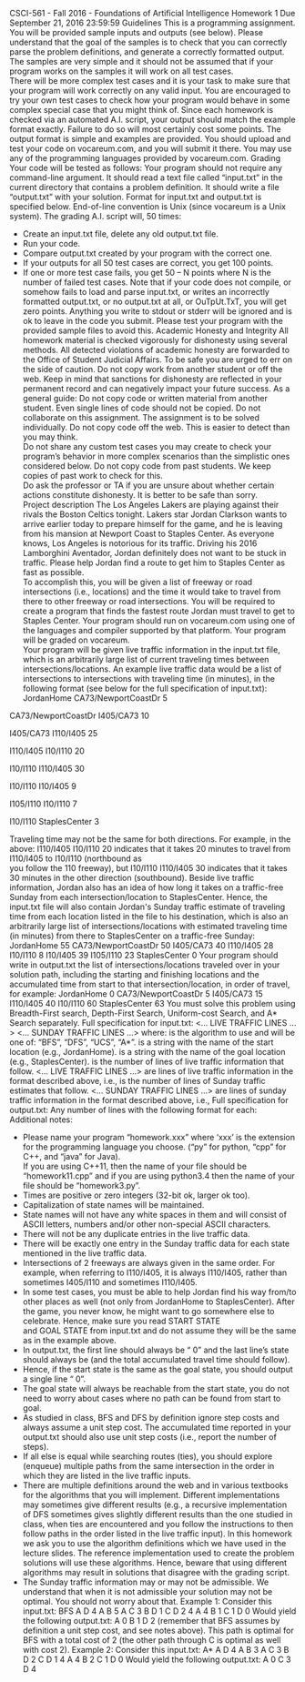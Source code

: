 CSCI-561	- Fall	2016	- Foundations	of	Artificial	Intelligence
Homework	1
Due	September	21,	2016	23:59:59
Guidelines
This	is	a	programming	assignment.	You	will	be	provided	sample	inputs	and	outputs	(see	below).	
Please	 understand	 that	 the	 goal	 of	 the	 samples	 is	 to	 check	 that	 you	 can	 correctly	 parse	 the	problem	definitions,	and	generate	a	correctly	formatted	output.	The	samples	are	very	simple	and	it	should	not	be	assumed	that	if	your	program	works	on	the	samples	it	will	work	on	all	test	cases.	
There	will	be	more	complex	test	cases	and	it	is	your	task	to	make	sure	that	your	program	will	work	correctly	on	any	valid	input.	You	are	encouraged	to	try	your	own	test	cases	to	check	how	your	program	would	behave	in	some	complex	special	case that	you	might	think	of.	Since	each homework	 is	 checked	 via	 an	 automated	 A.I.	 script,	 your	 output	 should	 match	 the	example	format	exactly.	Failure	to	do	so	will	most	certainly	cost	some	points.	The	output	format	is	simple	and	examples	are	provided.	You	should	upload	and	test	your	code	on	vocareum.com,	and	you	will	submit	it	there.	You	may	use	any	of	the	programming	languages	provided	by	vocareum.com.
Grading
Your	 code	 will	 be	 tested	 as	 follows:	 Your	 program	 should	 not	 require	 any	 command-line	argument.	It	 should	 read	a	 text	 file	 called	 “input.txt”	 in	 the	 current	 directory	 that	 contains	a	problem	definition.	It	should	write	a	file	“output.txt”	with	your	solution.	Format	for	input.txt	and	output.txt	is	specified	below. End-of-line	convention	is	Unix	(since vocareum	is	a	Unix	system).
The	grading	A.I.	script	will,	50	times:
- Create	an	input.txt	file,	delete	any	old	output.txt	file.
- Run	your	code.
- Compare	output.txt	created	by	your	program	with	the	correct	one.
- If	your	outputs	for	all	50	test	cases	are	correct,	you	get	100	points.
- If	one	or	more	test	case	fails,	you	get	50	– N	points	where	N	is	the	number	of	failed	test	cases.
Note	that	if	your	code	does	not	compile,	or	somehow	fails	to	load	and	parse	input.txt,	or	writes	an	 incorrectly	 formatted	 output.txt, or	 no	 output.txt	 at	 all,	 or	OuTpUt.TxT,	 you	 will	 get	 zero	points.	Anything	you	write	to	stdout	or stderr	will	be	ignored	and	is	ok	to	leave	in	the	code	you	submit.	Please	test	your	program	with	the	provided	sample	files	to	avoid	this.
Academic	Honesty	and	Integrity
All	homework	material is	checked	vigorously	for	dishonesty	using	several	methods.	All	detected	violations	of	academic	honesty	are	forwarded	to	the	Office	of	Student	Judicial	Affairs.	To	be	safe	you	are	urged	to	err	on	the	side	of	caution.	Do	not	copy	work	from	another	student	or	off	the	web.	Keep	in	mind	that	sanctions	for	dishonesty	are	reflected	in	your	permanent	record and	can	negatively	impact	your	future	success.	As	a	general	guide:
Do	not copy code	or	written	material	 from	another	 student.	Even	single	lines	of	code	should	not	be	copied.	Do	not collaborate on	this	assignment.	The	assignment	is	to	be	solved	individually.
Do	not copy code	off	the	web.	This	is	easier	to	detect	than	you	may	think.	
Do	not	share any	custom	test	cases	you	may	create	to	check	your	program’s	behavior	in	more	complex	scenarios	than	the	simplistic	ones	considered	below.
Do	not copy code	from	past	students.	We	keep	copies	of	past	work	to	check	for	this.	
Do ask	 the	professor	or	TA	if	you	are	unsure	about	whether	certain	actions	constitute	dishonesty.	It	is	better	to	be	safe	than	sorry.	
Project	description
The	 Los	Angeles	 Lakers	are	 playing	against	 their	 rivals	 the	Boston	Celtics	 tonight.		 Lakers	 star	Jordan	Clarkson wants	to	arrive	earlier	today	to	prepare	himself	for	the	game,	and	he	is	leaving	from	 his	 mansion	 at	 Newport	 Coast	 to	 Staples Center.	 	 As	 everyone	 knows,	 Los	 Angeles	 is	notorious	for	its	traffic. Driving	his	2016 Lamborghini Aventador,	Jordan definitely	does	not	want	to	 be	 stuck	in	 traffic. Please	 help	Jordan find	a	 route	 to	get	 him	 to	Staples	 Center	as	 fast	as	possible.			
To	accomplish	this,	you	will	be	given	a	list	of	freeway	or	road	intersections	(i.e.,	locations) and	the	time	it	would	take	to	travel	from	there	to	other	freeway	or	road	intersections.	You	will	be required	 to	create	a	program	that	finds	 the	 fastest	 route	Jordan must	 travel	 to	get	 to	Staples	Center.	Your	program	should run	on	vocareum.com using	one	of	the	languages	and	compiler	supported	by	that	platform.	Your	program	will	be	graded	on	vocareum.	
Your	program	will	be	given live	traffic information in	the	input.txt	file,	which	is	an	arbitrarily	large	list	of	current	traveling	times	between	intersections/locations.		An	example	live	traffic	data would	be	a	list	of	intersections	to	intersections	with	traveling	time	(in	minutes), in	the	following	format (see	below	for	the	full	specification	of	input.txt):
JordanHome CA73/NewportCoastDr 5

CA73/NewportCoastDr I405/CA73 10

I405/CA73 I110/I405 25

I110/I405 I10/I110 20

I10/I110 I110/I405 30

I10/I110 I10/I405 9

I105/I110 I10/I110 7

I10/I110 StaplesCenter 3

Traveling	time	may	not	be the	same	for	both	directions.	For	example,	in	the	above:
I110/I405 I10/I110 20
indicates	that	it	takes	20	minutes	to	travel	from	I110/I405 to	I10/I110 (northbound	as	
you	follow	the	110	freeway),	but
I10/I110 I110/I405 30
indicates	that	it	takes	30	minutes	in	the	other	direction	(southbound).
Beside	live	traffic	information,	Jordan also	has	an	idea	of	how	long	it	takes	on	a	traffic-free	Sunday	from	 each	 intersection/location	 to	 StaplesCenter.	 	 Hence,	 the	 input.txt	 file	 will	 also	 contain Jordan's Sunday	traffic estimate	 of traveling	 time from	 each	 location	 listed	 in	 the	 file	 to	 his	destination,	 which	 is	 also	 an	 arbitrarily	 large	 list	of intersections/locations with	 estimated	traveling	time	(in	minutes) from	there to	StaplesCenter	on	a	traffic-free	Sunday:
JordanHome 55
CA73/NewportCoastDr 50
I405/CA73 40
I110/I405 28
I10/I110 8
I10/I405 39
I105/I110 23
StaplesCenter 0
Your	program	should	write	in	output.txt	the	list of	intersections/locations	traveled	over	in	your	solution	path,	including	the	starting	and	finishing	locations and	the	accumulated time	from	start to	that	intersection/location,	in	order	of	travel,	for	example:
JordanHome 0
CA73/NewportCoastDr 5
I405/CA73 15
I110/I405 40
I10/I110 60
StaplesCenter 63
You	 must	 solve	 this	 problem	 using	 Breadth-First	 search,	 Depth-First	 Search, Uniform-cost	Search,	and	A*	Search	separately.	
Full	specification	for	input.txt:
<ALGO>
<START STATE>
<GOAL STATE>
<NUMBER OF LIVE TRAFFIC LINES>
<… LIVE TRAFFIC LINES …>
<NUMBER OF SUNDAY TRAFFIC LINES>
<… SUNDAY TRAFFIC LINES …>
where:
<ALGO>	is	the	algorithm	to	use	and	will	be	one of:	“BFS”,	“DFS”,	“UCS”,	“A*”.
<START	STATE>	is	a	string	with	the	name	of	the	start	location	(e.g.,	JordanHome).
<GOAL	STATE>	is	a	string	with	the	name	of	the	goal	location	(e.g.,	StaplesCenter).
<NUMBER	OF	LIVE	TRAFFIC	LINES>	is	the	number	of	lines	of live	traffic	information	that	follow.
<…	LIVE	TRAFFIC	LINES	…>	are	lines	of	live	traffic	information	in	the	format	described	above,	i.e.,	<STATE1>	<STATE2>	<TRAVEL	TIME	FROM	STATE1	TO	STATE2>
<NUMBER	OF	SUNDAY	TRAFFIC	LINES>	is	the	number	of	lines	of	Sunday	traffic	estimates	that	follow.
<…	SUNDAY	TRAFFIC	LINES	…>	are	lines	of	sunday	traffic	information	in	the	format	described	above,	i.e.,	<STATE>	<ESTIMATED	TIME FROM	STATE	TO	GOAL>
Full	specification	for	output.txt:
Any	number	of	lines	with	the	following	format	for	each:
<STATE> <ACCUMULATED TRAVEL TIME FROM START TO HERE>
Additional	notes:
- Please	 name	 your	 program “homework.xxx”	 where	 ‘xxx’	 is	 the	 extension	 for	 the	programming	language	you	choose.	(“py”	for	python,	“cpp”	for	C++,	and	“java”	for	Java).	
If	you	are	using	C++11,	then	the	name of	your	file	should	be	“homework11.cpp”	and	if	you	are	using	python3.4	then	the	name of	your	file	should	be	“homework3.py”.
- Times	are	positive	or	zero	integers	(32-bit ok,	larger	ok	too).
- Capitalization	of	state	names	will	be	maintained.
- State names	 will	 not	 have	 any	 white	 spaces	 in	 them and	 will	 consist	 of	 ASCII	 letters,	numbers	and/or	other	non-special	ASCII	characters.
- There	will	not	be	any	duplicate	entries	in	the	live	traffic	data.
- There	will	be	exactly	one	entry	in	the	Sunday	traffic	data for	each	state	mentioned	in	the	live	traffic	data.
- Intersections	 of	 2	 freeways	 are	 always	 given	 in	 the	 same	 order.	 	 For	 example,	 when	referring	 to	 I110/I405,	 it	 is	 always	 I110/I405,	 rather	 than	 sometimes I405/I110	 and	sometimes	I110/I405.
- In some test	cases,	you	must	be	able	to	help	Jordan	find	his	way	from/to	other	places	as	well (not	only	from	JordanHome	to	StaplesCenter).		After	the	game,	you	never	know,	he	might	want	to	go	somewhere	else	to	celebrate. Hence,	make	sure	you	read START	STATE	
and	GOAL	STATE	from	input.txt	and	do	not	assume	they	will	be	the	same	as	in	the	example	above.
- In	output.txt,	the	first	line	should	always	be	“<START	STATE>	0”	and	the	last	line’s	state	should	always	be	<GOAL	STATE> (and	the	total	accumulated	travel	time	should	follow).
- Hence,	if the	 start	 state	is	 the	 same	as	 the	goal	 state,	you	 should	 output	a	 single	line “<START	STATE>	0”.
- The	goal	state	will	always	be	reachable	from	the	start	state,	you	do	not	need	to	worry	about	cases	where	no	path	can	be	found	from	start	to	goal.
- As	studied	in	class,	BFS	and	DFS	by	definition	ignore	step	costs	and	always	assume	a	unit	step	cost. The	accumulated	 time	 reported	in	your	output.txt	 should	also	use	unit	 step	costs	(i.e.,	report	the	number	of	steps).
- If	all	else	is	equal	while searching	 routes (ties),	you	should	explore	(enqueue)	multiple paths	from	the	same	intersection	in	the	order in	which	they	are	listed	in	the	live	traffic inputs.
- There	are	multiple	definitions	around	the	web	and	in	various	textbooks	for	the algorithms that	you	will	implement.	Different	implementations	may	sometimes	give	different	results	(e.g.,	a	recursive	implementation	of	DFS	sometimes	gives	slightly	different	results	than	the	one	studied	in	class,	when	ties	are	encountered	and	you	 follow	the	instructions	to	then	follow	paths	in	the	order	listed	in	the	live	traffic	input).	In	this	homework	we	ask	you	to	use	the	algorithm	definitions which	we	have	used	in	the	lecture	slides. The	reference	implementation	used	to	create	the	problem	solutions	will	use	these	algorithms.	Hence,	beware	 that	 using	 different	 algorithms	 may	 result	 in	 solutions that	 disagree	 with	 the	grading	script.
- The	Sunday	traffic	information	may	or	may	not	be	admissible.	We	understand	that	when	it	is	not	admissible	your	solution	may	not	be	optimal.	You	should	not	worry	about	that.
Example	1: Consider	this	input.txt:
BFS
A
D
4
A B 5
A C 3
B D 1
C D 2
4
A 4
B 1
C 1
D 0
Would	yield	the	following	output.txt:
A 0
B 1
D 2
(remember	that	BFS	assumes	by	definition	a	unit	step	cost,	and	see	notes	above). This	path	is	optimal	for	BFS	with	a	total	cost of	2	(the	other	path	through	C	is	optimal	as	well	with	cost	2).
Example	2: Consider	this	input.txt:
A*
A
D
4
A B 3
A C 3
B D 2
C D 1
4
A 4
B 2
C 1
D 0
Would	yield	the	following	output.txt:
A 0
C 3
D 4
